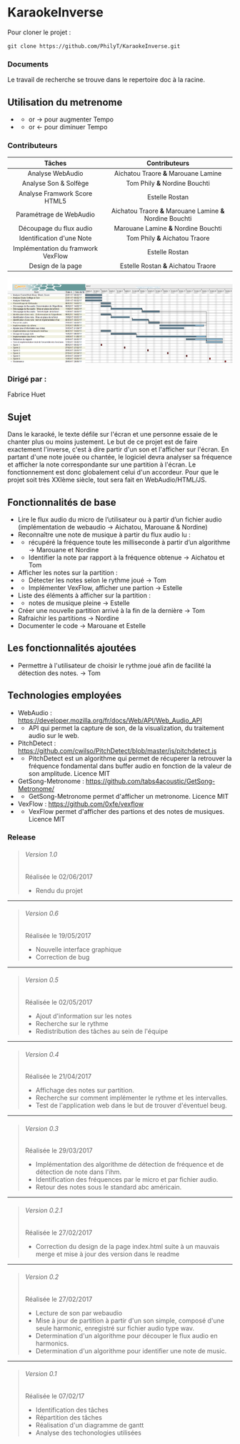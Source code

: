 # KaraokeInverse

Pour cloner le projet : 
```
git clone https://github.com/PhilyT/KaraokeInverse.git  
```  
  
### Documents  
  
Le travail de recherche se trouve dans le repertoire doc à  la racine.

## Utilisation du metrenome
* + or → pour augmenter Tempo
* - or ← pour diminuer Tempo

### Contributeurs  
| Tâches | Contributeurs |  
|:---:|:---:|
| Analyse WebAudio | Aichatou Traore **&** Marouane Lamine |
| Analyse Son & Solfège | Tom Phily **&** Nordine Bouchti |
| Analyse Framwork Score HTML5 | Estelle Rostan |
| Paramétrage de WebAudio | Aichatou Traore **&** Marouane Lamine **&** Nordine Bouchti |
| Découpage du flux audio | Marouane Lamine **&** Nordine Bouchti |
| Identification d'une Note | Tom Phily **&** Aichatou Traore |
| Implémentation du framwork VexFlow | Estelle Rostan |
| Design de la page | Estelle Rostan **&** Aichatou Traore |

<img src = "./doc/Gantt.png" title = "diagramme de gantt" alt = "Diagramme de Gantt">    
  
### Dirigé par :  
Fabrice Huet  

## Sujet  
  
Dans le karaoké, le texte défile sur l'écran et une personne essaie de le chanter plus ou moins justement. Le but de ce projet est de faire exactement l'inverse, c'est à dire partir d'un son et l'afficher sur l'écran. En partant d'une note jouée ou chantée, le logiciel devra analyser sa fréquence et afficher la note correspondante sur une partition à l'écran. Le fonctionnement est donc globalement celui d'un accordeur.  Pour que le projet soit très XXIème siècle, tout sera fait en WebAudio/HTML/JS.
  
## Fonctionnalités de base

* Lire le flux audio du micro de l’utilisateur ou à partir d’un fichier audio (implémentation de webaudio -> Aichatou, Marouane & Nordine)
* Reconnaître une note de musique à partir du flux audio lu :
* * récupéré la fréquence toute les milliseconde à partir d’un algorithme -> Marouane et Nordine
* * Identifier la note par rapport à la fréquence obtenue -> Aichatou et Tom
* Afficher les notes sur la partition :
* * Détecter les notes selon le rythme joué -> Tom
* * Implémenter VexFlow, afficher une partion -> Estelle
* Liste des éléments à afficher sur la partition : 
* * notes de musique pleine -> Estelle
* Créer une nouvelle partition arrivé à la fin de la dernière -> Tom
* Rafraichir les partitions -> Nordine
* Documenter le code  -> Marouane et Estelle


## Les fonctionnalités ajoutées

* Permettre à l'utilisateur de choisir le rythme joué afin de facilité la détection des notes. -> Tom

## Technologies employées

* WebAudio : https://developer.mozilla.org/fr/docs/Web/API/Web_Audio_API
* * API qui permet la capture de son, de la visualization, du traitement audio sur le web.
* PitchDetect : https://github.com/cwilso/PitchDetect/blob/master/js/pitchdetect.js
* * PitchDetect est un algorithme qui permet de récuperer la retrouver la fréquence fondamental dans buffer audio en fonction de la valeur de son amplitude. Licence MIT
* GetSong-Metronome : https://github.com/tabs4acoustic/GetSong-Metronome/
* * GetSong-Metronome permet d'afficher un metronome. Licence MIT
* VexFlow : https://github.com/0xfe/vexflow
* * VexFlow permet d'afficher des partions et des notes de musiques. Licence MIT
  
### Release  
  
>###### Version 1.0  
>Réalisée le  02/06/2017
>* Rendu du projet  

---

>###### Version 0.6  
>Réalisée le  19/05/2017
>* Nouvelle interface graphique
>* Correction de bug

---

>###### Version 0.5  
>Réalisée le 02/05/2017
>* Ajout d'information sur les notes
>* Recherche sur le rythme
>* Redistribution des tâches au sein de l'équipe

---

>###### Version 0.4  
>Réalisée le 21/04/2017
>* Affichage des notes sur partition.
>* Recherche sur comment implémenter le rythme et les intervalles.
>* Test de l'application web dans le but de trouver d'éventuel beug.

---

>###### Version 0.3  
>Réalisée le 29/03/2017
>* Implémentation des algorithme de détection de fréquence et de détection de note dans l'ihm.
>* Identification des fréquences par le micro et par fichier audio.
>* Retour des notes sous le standard abc américain.


---

>###### Version 0.2.1  
>Réalisée le 27/02/2017
>* Correction du design de la page index.html suite à un mauvais merge et mise à jour des version dans le readme

---

>###### Version 0.2  
>Réalisée le 27/02/2017
>* Lecture de son par webaudio
>* Mise à jour de partition à partir d'un son simple, composé d'une seule harmonic, enregistré sur fichier audio type wav.
>* Determination d'un algorithme pour découper le flux audio en harmonics. 
>* Determination d'un algorithme pour identifier une note de music.

---

>###### Version 0.1  
>Réalisée le 07/02/17
>* Identification des tâches
>* Répartition des tâches
>* Réalisation d'un diagramme de gantt
>* Analyse des techonologies utilisées
